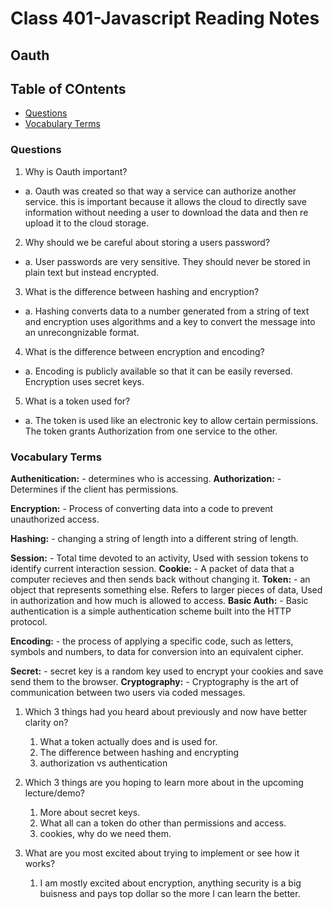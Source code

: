 # Class 401-Javascript Reading Notes

## Oauth

## Table of COntents

* [Questions](###questions)
* [Vocabulary Terms](###vocabulary-terms)

### Questions

1. Why is Oauth important? 
 - a. Oauth was created so that way a service can authorize another service. this is important because it allows the cloud to directly save information without needing a user to download the data and then re upload it to the cloud storage.  

2. Why should we be careful about storing a users password?
 - a. User passwords are very sensitive. They should never be stored in plain text but instead encrypted. 

3. What is the difference between hashing and encryption?
 - a. Hashing converts data to a number generated from a string of text and encryption uses algorithms and a key to convert the message into an unrecongnizable format.

4. What is the difference between encryption and encoding?
 - a. Encoding is publicly available so that it can be easily reversed. Encryption uses secret keys. 

5. What is a token used for?
 - a. The token is used like an electronic key to allow certain permissions. The token grants Authorization from one service to the other. 

### Vocabulary Terms

**Authenitication:** 
    - determines who is accessing.
**Authorization:**
    - Determines if the client has permissions.

**Encryption:** 
    - Process of converting data into a code to prevent unauthorized access.
    
**Hashing:** 
    - changing a string of length into a different string of length.

**Session:**
    - Total time devoted to an activity, Used with session tokens to identify current interaction session.
**Cookie:**
    - A packet of data that a computer recieves and then sends back without changing it.
**Token:**
    - an object that represents something else. Refers to larger pieces of data, Used in authorization and how much is allowed to access.
**Basic Auth:**
    - Basic authentication is a simple authentication scheme built into the HTTP protocol.

**Encoding:**
    -  the process of applying a specific code, such as letters, symbols and numbers, to data for conversion into an equivalent cipher.

**Secret:**
    - secret key is a random key used to encrypt your cookies and save send them to the browser.
**Cryptography:**
    - Cryptography is the art of communication between two users via coded messages.


1. Which 3 things had you heard about previously and now have better clarity on?

    1. What a token actually does and is used for. 
    2. The difference between hashing and encrypting
    3. authorization vs authentication

2. Which 3 things are you hoping to learn more about in the upcoming lecture/demo?

    1. More about secret keys.
    2. What all can a token do other than permissions and access.
    3. cookies, why do we need them.

3. What are you most excited about trying to implement or see how it works?

    1. I am mostly excited about encryption, anything security is a big buisness and pays top dollar so the more I can learn the better. 